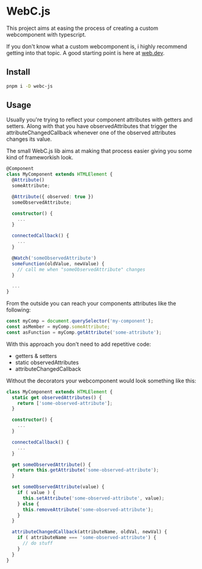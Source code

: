 # WebC.js

This project aims at easing the process of creating a custom webcomponent with typescript.

If you don't know what a custom webcomponent is, i highly recommend getting into that topic. A good starting point is here at [web.dev](https://web.dev/articles/custom-elements-v1).

## Install

```sh
pnpm i -D webc-js
```

## Usage

Usually you're trying to reflect your component attributes with getters and setters. Along with that you have observedAttributes that trigger the attributeChangedCallback whenever one of the observed attributes changes its value.

The small WebC.js lib aims at making that process easier giving you some kind of frameworkish look.

```ts
@Component
class MyComponent extends HTMLElement {
  @Attribute()
  someAttribute;

  @Attribute({ observed: true })
  someObservedAttribute;

  constructor() {
    ...
  }

  connectedCallback() {
    ...
  }

  @Watch('someObservedAttribute')
  someFunction(oldValue, newValue) {
    // call me when "someObservedAttribute" changes
  }

  ...
}
```

From the outside you can reach your components attributes like the following:

```ts
const myComp = document.querySelector('my-component');
const asMember = myComp.someAttribute;
const asFunction = myComp.getAttribute('some-attribute');
```

With this approach you don't need to add repetitive code:

- getters & setters
- static observedAttributes
- attributeChangedCallback

Without the decorators your webcomponent would look something like this:

```ts
class MyComponent extends HTMLElement {
  static get observedAttributes() {
    return ['some-observed-attribute'];
  }

  constructor() {
    ...
  }

  connectedCallback() {
    ...
  }

  get someObservedAttribute() {
    return this.getAttribute('some-observed-attribute');
  }

  set someObservedAttribute(value) {
    if ( value ) {
      this.setAttribute('some-observed-attribute', value);
    } else {
      this.removeAttribute('some-observed-attribute');
    }
  }

  attributeChangedCallback(attributeName, oldVal, newVal) {
    if ( attributeName === 'some-observed-attribute') {
      // do stuff
    }
  }
}
```
